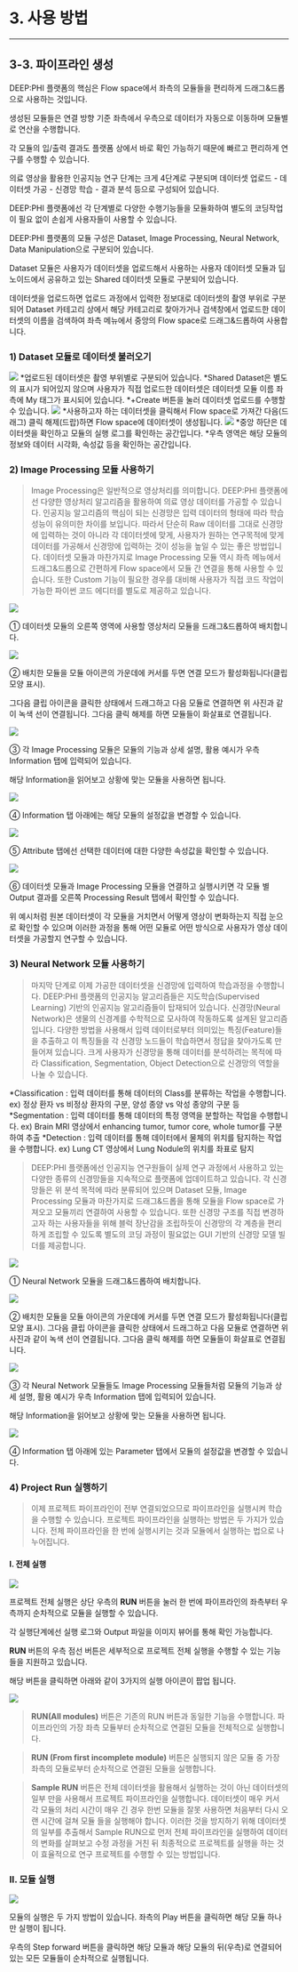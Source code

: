 # 3. 사용 방법

***

## 3-3. 파이프라인 생성

DEEP:PHI 플랫폼의 핵심은 Flow space에서 좌측의 모듈들을 편리하게 드래그&드롭으로 사용하는 것입니다.

생성된 모듈들은 연결 방향 기준 좌측에서 우측으로 데이터가 자동으로 이동하며 모듈별로 연산을 수행합니다.

각 모듈의 입/출력 결과도 플랫폼 상에서 바로 확인 가능하기 때문에 빠르고 편리하게 연구를 수행할 수 있습니다.


의료 영상을 활용한 인공지능 연구 단계는 크게 4단계로 구분되며 데이터셋 업로드 - 데이터셋 가공 - 신경망 학습 - 결과 분석 등으로 구성되어 있습니다.

DEEP:PHI 플랫폼에선 각 단계별로 다양한 수행기능들을 모듈화하여 별도의 코딩작업이 필요 없이 손쉽게 사용자들이 사용할 수 있습니다.


DEEP:PHI 플랫폼의 모듈 구성은 Dataset, Image Processing, Neural Network, Data Manipulation으로 구분되어 있습니다.

Dataset 모듈은 사용자가 데이터셋을 업로드해서 사용하는 사용자 데이터셋 모듈과 딥노이드에서 공유하고 있는 Shared 데이터셋 모듈로 구분되어 있습니다.

데이터셋을 업로드하면 업로드 과정에서 입력한 정보대로 데이터셋의 촬영 부위로 구분되어 Dataset 카테고리 상에서 해당 카테고리로 찾아가거나 검색창에서 업로드한 데이터셋의 이름을 검색하여 좌측 메뉴에서 중앙의 Flow space로 드래그&드롭하여 사용합니다.


### 1) Dataset 모듈로 데이터셋 불러오기

![](manual_3-3_1_1.png)
*업로드된 데이터셋은 촬영 부위별로 구분되어 있습니다.
*Shared Dataset은 별도의 표시가 되어있지 않으며 사용자가 직접 업로드한 데이터셋은 데이터셋 모듈 이름 좌측에 My 태그가 표시되어 있습니다.
*+Create 버튼을 눌러 데이터셋 업로드를 수행할 수 있습니다.
![](manual_3-3_1_2.png)
*사용하고자 하는 데이터셋을 클릭해서 Flow space로 가져간 다음(드래그) 클릭 해제(드랍)하면 Flow space에 데이터셋이 생성됩니다.
![](manual_3-3_1_3.png)
*중앙 하단은 데이터셋을 확인하고 모듈의 실행 로그를 확인하는 공간입니다.
*우측 영역은 해당 모듈의 정보와 데이터 시각화, 속성값 등을 확인하는 공간입니다.


### 2) Image Processing 모듈 사용하기

>Image Processing은 일반적으로 영상처리를 의미합니다.
>DEEP:PHI 플랫폼에선 다양한 영상처리 알고리즘을 활용하여 의료 영상 데이터를 가공할 수 있습니다.
>인공지능 알고리즘의 핵심이 되는 신경망은 입력 데이터의 형태에 따라 학습 성능이 유의미한 차이를 보입니다.
>따라서 단순히 Raw 데이터를 그대로 신경망에 입력하는 것이 아니라 각 데이터셋에 맞게, 사용자가 원하는 연구목적에 맞게 데이터를 가공해서 신경망에 입력하는 것이 성능을 높일 수 있는 좋은 방법입니다.
>데이터셋 모듈과 마찬가지로 Image Processing 모듈 역시 좌측 메뉴에서 드래그&드롭으로 간편하게 Flow space에서 모듈 간 연결을 통해 사용할 수 있습니다.
>또한 Custom 기능이 필요한 경우를 대비해 사용자가 직접 코드 작업이 가능한 파이썬 코드 에디터를 별도로 제공하고 있습니다.

![](manual_3-3_2_1.png)

① 데이터셋 모듈의 오른쪽 영역에 사용할 영상처리 모듈을 드래그&드롭하여 배치합니다.

![](manual_3-3_2_2.png)

② 배치한 모듈을 모듈 아이콘의 가운데에 커서를 두면 연결 모드가 활성화됩니다(클립모양 표시).

그다음 클립 아이콘을 클릭한 상태에서 드래그하고 다음 모듈로 연결하면 위 사진과 같이 녹색 선이 연결됩니다. 그다음 클릭 해제를 하면 모듈들이 화살표로 연결됩니다.

![](manual_3-3_2_3.png)

③ 각 Image Processing 모듈은 모듈의 기능과 상세 설명, 활용 예시가 우측 Information 탭에 입력되어 있습니다.

해당 Information을 읽어보고 상황에 맞는 모듈을 사용하면 됩니다.

![](manual_3-3_2_4.png)

④ Information 탭 아래에는 해당 모듈의 설정값을 변경할 수 있습니다.

![](manual_3-3_2_5.png)

⑤ Attribute 탭에선 선택한 데이터에 대한 다양한 속성값을 확인할 수 있습니다.

![](manual_3-3_2_6.png)

⑥ 데이터셋 모듈과 Image Processing 모듈을 연결하고 실행시키면 각 모듈 별 Output 결과를 오른쪽 Processing Result 탭에서 확인할 수 있습니다.

위 예시처럼 원본 데이터셋이 각 모듈을 거치면서 어떻게 영상이 변화하는지 직접 눈으로 확인할 수 있으며 이러한 과정을 통해 어떤 모듈로 어떤 방식으로 사용자가 영상 데이터셋을 가공할지 연구할 수 있습니다.


### 3) Neural Network 모듈 사용하기
>마지막 단계로 이제 가공한 데이터셋을 신경망에 입력하여 학습과정을 수행합니다.
>DEEP:PHI 플랫폼의 인공지능 알고리즘들은 지도학습(Supervised Learning) 기반의 인공지능 알고리즘들이 탑재되어 있습니다.
>신경망(Neural Network)은 생물의 신경계를 수학적으로 모사하여 작동하도록 설계된 알고리즘입니다.
>다양한 방법을 사용해서 입력 데이터로부터 의미있는 특징(Feature)들을 추출하고 이 특징들을 각 신경망 노드들이 학습하면서 정답을 찾아가도록 만들어져 있습니다.
>크게 사용자가 신경망을 통해 데이터를 분석하려는 목적에 따라 Classification, Segmentation, Object Detection으로 신경망의 역할을 나눌 수 있습니다.

*Classification : 입력 데이터를 통해 데이터의 Class를 분류하는 작업을 수행합니다.
ex) 정상 환자 vs 비정상 환자의 구분, 양성 종양 vs 악성 종양의 구분 등
*Segmentation : 입력 데이터를 통해 데이터의 특정 영역을 분할하는 작업을 수행합니다.
ex) Brain MRI 영상에서 enhancing tumor, tumor core, whole tumor를 구분하여 추출
*Detection : 입력 데이터를 통해 데이터에서 물체의 위치를 탐지하는 작업을 수행합니다.
ex) Lung CT 영상에서 Lung Nodule의 위치를 좌표로 탐지

>DEEP:PHI 플랫폼에선 인공지능 연구원들이 실제 연구 과정에서 사용하고 있는 다양한 종류의 신경망들을 지속적으로 플랫폼에 업데이트하고 있습니다.
>각 신경망들은 위 분석 목적에 따라 분류되어 있으며 Dataset 모듈, Image Processing 모듈과 마찬가지로 드래그&드롭을 통해 모듈을 Flow space로 가져오고 모듈끼리 연결하여 사용할 수 있습니다.
>또한 신경망 구조를 직접 변경하고자 하는 사용자들을 위해 블럭 장난감을 조립하듯이 신경망의 각 계층을 편리하게 조립할 수 있도록 별도의 코딩 과정이 필요없는 GUI 기반의 신경망 모델 빌더를 제공합니다.

![](manual_3-3_3_1.png)

① Neural Network 모듈을 드래그&드롭하여 배치합니다.

![](manual_3-3_3_2.png)

② 배치한 모듈을 모듈 아이콘의 가운데에 커서를 두면 연결 모드가 활성화됩니다(클립모양 표시). 그다음 클립 아이콘을 클릭한 상태에서 드래그하고 다음 모듈로 연결하면 위 사진과 같이 녹색 선이 연결됩니다. 그다음 클릭 해제를 하면 모듈들이 화살표로 연결됩니다.

![](manual_3-3_3_3.png)

③ 각 Neural Network 모듈들도 Image Processing 모듈들처럼 모듈의 기능과 상세 설명, 활용 예시가 우측 Information 탭에 입력되어 있습니다.

해당 Information을 읽어보고 상황에 맞는 모듈을 사용하면 됩니다.

![](manual_3-3_3_4.png)

④ Information 탭 아래에 있는 Parameter 탭에서 모듈의 설정값을 변경할 수 있습니다.


### 4) Project Run 실행하기

>이제 프로젝트 파이프라인이 전부 연결되었으므로 파이프라인을 실행시켜 학습을 수행할 수 있습니다. 프로젝트 파이프라인을 실행하는 방법은 두 가지가 있습니다. 전체 파이프라인을 한 번에 실행시키는 것과 모듈에서 실행하는 법으로 나누어집니다.


#### I. 전체 실행

![](manual_3-3_4_1_1.png)

프로젝트 전체 실행은 상단 우측의 **RUN** 버튼을 눌러 한 번에 파이프라인의 좌측부터 우측까지 순차적으로 모듈을 실행할 수 있습니다.

각 실행단계에선 실행 로그와 Output 파일을 이미지 뷰어를 통해 확인 가능합니다.


**RUN** 버튼의 우측 점선 버튼은 세부적으로 프로젝트 전체 실행을 수행할 수 있는 기능 들을 지원하고 있습니다.

해당 버튼을 클릭하면 아래와 같이 3가지의 실행 아이콘이 팝업 됩니다.

![](manual_3-3_4_1_2.png)

>**RUN(All modules)** 버튼은 기존의  RUN 버튼과 동일한 기능을 수행합니다.   파이프라인의 가장 좌측 모듈부터 순차적으로 연결된 모듈을 전체적으로 실행합니다.

>**RUN (From first incomplete module)** 버튼은 실행되지 않은 모듈 중 가장 좌측의 모듈로부터 순차적으로 연결된 모듈을 실행합니다.

>**Sample RUN** 버튼은 전체 데이터셋을 활용해서 실행하는 것이 아닌 데이터셋의 일부 만을 사용해서 프로젝트 파이프라인을 실행합니다.   데이터셋이 매우 커서 각 모듈의 처리 시간이 매우 긴 경우 한번 모듈을 잘못 사용하면 처음부터 다시 오랜 시간에 걸쳐 모듈 들을 실행해야 합니다.   이러한 것을 방지하기 위해 데이터셋의 일부를 추출해서  Sample RUN으로 먼저 전체 파이프라인을 실행하여 데이터의 변화를 살펴보고 수정 과정을 거친 뒤 최종적으로 프로젝트를 실행을 하는 것이 효율적으로 연구 프로젝트를 수행할 수 있는 방법입니다.


### II. 모듈 실행

![](manual_3-3_4_2.png)

모듈의 실행은 두 가지 방법이 있습니다. 좌측의 Play 버튼을 클릭하면 해당 모듈 하나만 실행이 됩니다.

우측의 Step forward 버튼을 클릭하면 해당 모듈과 해당 모듈의 뒤(우측)로 연결되어 있는 모든 모듈들이 순차적으로 실행됩니다.